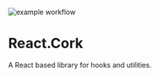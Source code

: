 ![example workflow](https://github.com/hjrdave/React.Cork/actions/workflows/npm-publish.yml/badge.svg) 

# React.Cork

A React based library for hooks and utilities.

